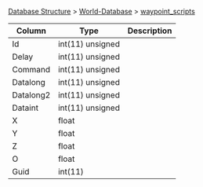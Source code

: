 [Database Structure](Database-Structure) > [World-Database](World-Database) > [waypoint_scripts](waypoint_scripts)

Column | Type | Description
--- | --- | ---
Id | int(11) unsigned | 
Delay | int(11) unsigned | 
Command | int(11) unsigned | 
Datalong | int(11) unsigned | 
Datalong2 | int(11) unsigned | 
Dataint | int(11) unsigned | 
X | float | 
Y | float | 
Z | float | 
O | float | 
Guid | int(11) | 
